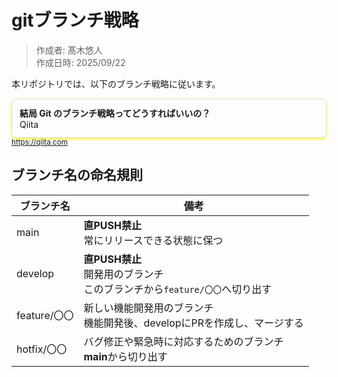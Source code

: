 # gitブランチ戦略
> 作成者: 髙木悠人<br>作成日時: 2025/09/22

本リポジトリでは、以下のブランチ戦略に従います。


<a href="https://qiita.com/ucan-lab/items/371cdbaa2490817a6e2a" target="_blank" style="
  display: block;
  border: 1px solid #ddd;
  border-radius: 8px;
  padding: 12px;
  text-decoration: none;
  color: inherit;
  box-shadow: 0 2px 4px rgba(255, 247, 0, 0.89);
  ">
  <strong>結局 Git のブランチ戦略ってどうすればいいの？</strong><br>
  Qiita<br>
  <small>https://qiita.com</small>
</a>


## ブランチ名の命名規則

| ブランチ名 | 備考 |
| ---- | ---- |
| main | **直PUSH禁止**<br>常にリリースできる状態に保つ |
| develop | **直PUSH禁止**<br>開発用のブランチ<br>このブランチから`feature/〇〇`へ切り出す |
| feature/〇〇 | 新しい機能開発用のブランチ<br>機能開発後、developにPRを作成し、マージする |
| hotfix/〇〇 | バグ修正や緊急時に対応するためのブランチ<br>**main**から切り出す |


